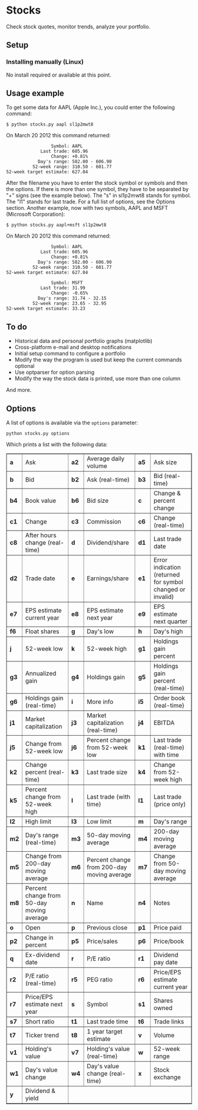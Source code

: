 Stocks
======
Check stock quotes, monitor trends, analyze your portfolio.

Setup
-----
### Installing manually (Linux)

No install required or available at this point.

Usage example
-------------

To get some data for AAPL (Apple Inc.), you could enter the following command:

    $ python stocks.py aapl sl1p2mwt8

On March 20 2012 this command returned:

                     Symbol: AAPL
                 Last trade: 605.96
                     Change: +0.81%
                Day's range: 582.00 - 606.90
              52-week range: 310.50 - 601.77
    52-week target estimate: 627.04

After the filename you have to enter the stock symbol or symbols and then the
options. If there is more than one symbol, they have to be separated by "+"
signs (see the example below). The "s" in sl1p2mwt8 stands for symbol. The "l1"
stands for last trade. For a full list of options, see the Options section.
Another example, now with two symbols, AAPL and MSFT (Microsoft Corporation):

    $ python stocks.py aapl+msft sl1p2mwt8

On March 20 2012 this command returned:

                     Symbol: AAPL
                 Last trade: 605.96
                     Change: +0.81%
                Day's range: 582.00 - 606.90
              52-week range: 310.50 - 601.77
    52-week target estimate: 627.04

                     Symbol: MSFT
                 Last trade: 31.99
                     Change: -0.65%
                Day's range: 31.74 - 32.15
              52-week range: 23.65 - 32.95
    52-week target estimate: 33.23

To do
-----

+ Historical data and personal portfolio graphs (matplotlib)
+ Cross-platform e-mail and desktop notifications
+ Initial setup command to configure a portfolio
+ Modify the way the program is used but keep the current commands optional
+ Use optparser for option parsing
+ Modify the way the stock data is printed, use more than one column

And more.

Options
-------

A list of options is available via the `options` parameter:

    python stocks.py options

Which prints a list with the following data:

<table border="1">
<tr>
<td><strong>a</strong></td>
<td>Ask</td>
<td><strong>a2</strong></td>
<td>Average daily volume</td>
<td><strong>a5</strong></td>
<td>Ask size</td>
</tr>
<tr>
<td><strong>b</strong></td>
<td>Bid</td>
<td><strong>b2</strong></td>
<td>Ask (real-time)</td>
<td><strong>b3</strong></td>
<td>Bid (real-time)</td>
</tr>
<tr>
<td><strong>b4</strong></td>
<td>Book value</td>
<td><strong>b6</strong></td>
<td>Bid size</td>
<td><strong>c</strong></td>
<td>Change & percent change</td>
</tr>
<tr>
<td><strong>c1</strong></td>
<td>Change</td>
<td><strong>c3</strong></td>
<td>Commission</td>
<td><strong>c6</strong></td>
<td>Change (real-time)</td>
</tr>
<tr>
<td><strong>c8</strong></td>
<td>After hours change (real-time)</td>
<td><strong>d</strong></td>
<td>Dividend/share</td>
<td><strong>d1</strong></td>
<td>Last trade date</td>
</tr>
<tr>
<td><strong>d2</strong></td>
<td>Trade date</td>
<td><strong>e</strong></td>
<td>Earnings/share</td>
<td><strong>e1</strong></td>
<td>Error indication (returned for symbol changed or invalid)</td>
</tr>
<tr>
<td><strong>e7</strong></td>
<td>EPS estimate current year</td>
<td><strong>e8</strong></td>
<td>EPS estimate next year</td>
<td><strong>e9</strong></td>
<td>EPS estimate next quarter</td>
</tr>
<tr>
<td><strong>f6</strong></td>
<td>Float shares</td>
<td><strong>g</strong></td>
<td>Day's low</td>
<td><strong>h</strong></td>
<td>Day's high</td>
</tr>
<tr>
<td><strong>j</strong></td>
<td>52-week low</td>
<td><strong>k</strong></td>
<td>52-week high</td>
<td><strong>g1</strong></td>
<td>Holdings gain percent</td>
</tr>
<tr>
<td><strong>g3</strong></td>
<td>Annualized gain</td>
<td><strong>g4</strong></td>
<td>Holdings gain</td>
<td><strong>g5</strong></td>
<td>Holdings gain percent (real-time)</td>
</tr>
<tr>
<td><strong>g6</strong></td>
<td>Holdings gain (real-time)</td>
<td><strong>i</strong></td>
<td>More info</td>
<td><strong>i5</strong></td>
<td>Order book (real-time)</td>
</tr>
<tr>
<td><strong>j1</strong></td>
<td>Market capitalization</td>
<td><strong>j3</strong></td>
<td>Market capitalization (real-time)</td>
<td><strong>j4</strong></td>
<td>EBITDA</td>
</tr>
<tr>
<td><strong>j5</strong></td>
<td>Change from 52-week low</td>
<td><strong>j6</strong></td>
<td>Percent change from 52-week low</td>
<td><strong>k1</strong></td>
<td>Last trade (real-time) with time</td>
</tr>
<tr>
<td><strong>k2</strong></td>
<td>Change percent (real-time)</td>
<td><strong>k3</strong></td>
<td>Last trade size</td>
<td><strong>k4</strong></td>
<td>Change from 52-week high</td>
</tr>
<tr>
<td><strong>k5</strong></td>
<td>Percent change from 52-week high</td>
<td><strong>l</strong></td>
<td>Last trade (with time)</td>
<td><strong>l1</strong></td>
<td>Last trade (price only)</td>
</tr>
<tr>
<td><strong>l2</strong></td>
<td>High limit</td>
<td><strong>l3</strong></td>
<td>Low limit</td>
<td><strong>m</strong></td>
<td>Day's range</td>
</tr>
<tr>
<td><strong>m2</strong></td>
<td>Day's range (real-time)</td>
<td><strong>m3</strong></td>
<td>50-day moving average</td>
<td><strong>m4</strong></td>
<td>200-day moving average</td>
</tr>
<tr>
<td><strong>m5</strong></td>
<td>Change from 200-day moving average</td>
<td><strong>m6</strong></td>
<td>Percent change from 200-day moving average</td>
<td><strong>m7</strong></td>
<td>Change from 50-day moving average</td>
</tr>
<tr>
<td><strong>m8</strong></td>
<td>Percent change from 50-day moving average</td>
<td><strong>n</strong></td>
<td>Name</td>
<td><strong>n4</strong></td>
<td>Notes</td>
</tr>
<tr>
<td><strong>o</strong></td>
<td>Open</td>
<td><strong>p</strong></td>
<td>Previous close</td>
<td><strong>p1</strong></td>
<td>Price paid</td>
</tr>
<tr>
<td><strong>p2</strong></td>
<td>Change in percent</td>
<td><strong>p5</strong></td>
<td>Price/sales</td>
<td><strong>p6</strong></td>
<td>Price/book</td>
</tr>
<tr>
<td><strong>q</strong></td>
<td>Ex-dividend date</td>
<td><strong>r</strong></td>
<td>P/E ratio</td>
<td><strong>r1</strong></td>
<td>Dividend pay date</td>
</tr>
<tr>
<td><strong>r2</strong></td>
<td>P/E ratio (real-time)</td>
<td><strong>r5</strong></td>
<td>PEG ratio</td>
<td><strong>r6</strong></td>
<td>Price/EPS estimate current year</td>
</tr>
<tr>
<td><strong>r7</strong></td>
<td>Price/EPS estimate next year</td>
<td><strong>s</strong></td>
<td>Symbol</td>
<td><strong>s1</strong></td>
<td>Shares owned</td>
</tr>
<tr>
<td><strong>s7</strong></td>
<td>Short ratio</td>
<td><strong>t1</strong></td>
<td>Last trade time</td>
<td><strong>t6</strong></td>
<td>Trade links</td>
</tr>
<tr>
<td><strong>t7</strong></td>
<td>Ticker trend</td>
<td><strong>t8</strong></td>
<td>1 year target estimate</td>
<td><strong>v</strong></td>
<td>Volume</td>
</tr>
<tr>
<td><strong>v1</strong></td>
<td>Holding's value</td>
<td><strong>v7</strong></td>
<td>Holding's value (real-time)</td>
<td><strong>w</strong></td>
<td>52-week range</td>
</tr>
<tr>
<td><strong>w1</strong></td>
<td>Day's value change</td>
<td><strong>w4</strong></td>
<td>Day's value change (real-time)</td>
<td><strong>x</strong></td>
<td>Stock exchange</td>
</tr>
<tr>
<td><strong>y</strong></td>
<td>Dividend & yield</td>
</tr>
</table>
